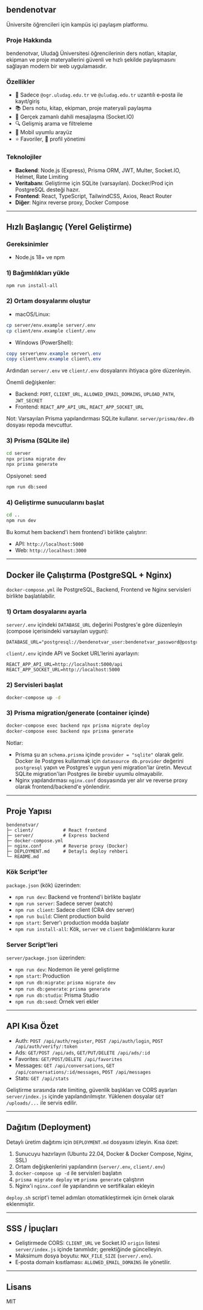 ## bendenotvar

Üniversite öğrencileri için kampüs içi paylaşım platformu.

### Proje Hakkında
bendenotvar, Uludağ Üniversitesi öğrencilerinin ders notları, kitaplar, ekipman ve proje materyallerini güvenli ve hızlı şekilde paylaşmasını sağlayan modern bir web uygulamasıdır.

### Özellikler
- 🔐 Sadece `@ogr.uludag.edu.tr` ve `@uludag.edu.tr` uzantılı e‑posta ile kayıt/giriş
- 📚 Ders notu, kitap, ekipman, proje materyali paylaşma
- 💬 Gerçek zamanlı dahili mesajlaşma (Socket.IO)
- 🔍 Gelişmiş arama ve filtreleme
- 📱 Mobil uyumlu arayüz
- ⭐ Favoriler, 👤 profil yönetimi

### Teknolojiler
- **Backend**: Node.js (Express), Prisma ORM, JWT, Multer, Socket.IO, Helmet, Rate Limiting
- **Veritabanı**: Geliştirme için SQLite (varsayılan). Docker/Prod için PostgreSQL desteği hazır.
- **Frontend**: React, TypeScript, TailwindCSS, Axios, React Router
- **Diğer**: Nginx reverse proxy, Docker Compose

---

## Hızlı Başlangıç (Yerel Geliştirme)

### Gereksinimler
- Node.js 18+ ve npm

### 1) Bağımlılıkları yükle
```bash
npm run install-all
```

### 2) Ortam dosyalarını oluştur
- macOS/Linux:
```bash
cp server/env.example server/.env
cp client/env.example client/.env
```
- Windows (PowerShell):
```powershell
copy server\env.example server\.env
copy client\env.example client\.env
```

Ardından `server/.env` ve `client/.env` dosyalarını ihtiyaca göre düzenleyin.

Önemli değişkenler:
- Backend: `PORT`, `CLIENT_URL`, `ALLOWED_EMAIL_DOMAINS`, `UPLOAD_PATH`, `JWT_SECRET`
- Frontend: `REACT_APP_API_URL`, `REACT_APP_SOCKET_URL`

Not: Varsayılan Prisma yapılandırması SQLite kullanır. `server/prisma/dev.db` dosyası repoda mevcuttur.

### 3) Prisma (SQLite ile)
```bash
cd server
npx prisma migrate dev
npx prisma generate
```

Opsiyonel: seed
```bash
npm run db:seed
```

### 4) Geliştirme sunucularını başlat
```bash
cd ..
npm run dev
```
Bu komut hem backend'i hem frontend'i birlikte çalıştırır:
- API: `http://localhost:5000`
- Web: `http://localhost:3000`

---

## Docker ile Çalıştırma (PostgreSQL + Nginx)

`docker-compose.yml` ile PostgreSQL, Backend, Frontend ve Nginx servisleri birlikte başlatılabilir.

### 1) Ortam dosyalarını ayarla
`server/.env` içindeki `DATABASE_URL` değerini Postgres'e göre düzenleyin (compose içerisindeki varsayılan uygun):
```
DATABASE_URL="postgresql://bendenotvar_user:bendenotvar_password@postgres:5432/bendenotvar"
```
`client/.env` içinde API ve Socket URL'lerini ayarlayın:
```
REACT_APP_API_URL=http://localhost:5000/api
REACT_APP_SOCKET_URL=http://localhost:5000
```

### 2) Servisleri başlat
```bash
docker-compose up -d
```

### 3) Prisma migration/generate (container içinde)
```bash
docker-compose exec backend npx prisma migrate deploy
docker-compose exec backend npx prisma generate
```

Notlar:
- Prisma şu an `schema.prisma` içinde `provider = "sqlite"` olarak gelir. Docker ile Postgres kullanmak için `datasource db.provider` değerini `postgresql` yapın ve Postgres'e uygun yeni migration'lar üretin. Mevcut SQLite migration'ları Postgres ile birebir uyumlu olmayabilir.
- Nginx yapılandırması `nginx.conf` dosyasında yer alır ve reverse proxy olarak frontend/backend'e yönlendirir.

---

## Proje Yapısı
```
bendenotvar/
├─ client/           # React frontend
├─ server/           # Express backend
├─ docker-compose.yml
├─ nginx.conf        # Reverse proxy (Docker)
├─ DEPLOYMENT.md     # Detaylı deploy rehberi
└─ README.md
```

### Kök Script'ler
`package.json` (kök) üzerinden:
- `npm run dev`: Backend ve frontend'i birlikte başlatır
- `npm run server`: Sadece server (watch)
- `npm run client`: Sadece client (CRA dev server)
- `npm run build`: Client production build
- `npm start`: Server'ı production modda başlatır
- `npm run install-all`: Kök, `server` ve `client` bağımlılıklarını kurar

### Server Script'leri
`server/package.json` üzerinden:
- `npm run dev`: Nodemon ile yerel geliştirme
- `npm start`: Production
- `npm run db:migrate`: `prisma migrate dev`
- `npm run db:generate`: `prisma generate`
- `npm run db:studio`: Prisma Studio
- `npm run db:seed`: Örnek veri ekler

---

## API Kısa Özet

- Auth: `POST /api/auth/register`, `POST /api/auth/login`, `POST /api/auth/verify/:token`
- Ads: `GET/POST /api/ads`, `GET/PUT/DELETE /api/ads/:id`
- Favorites: `GET/POST/DELETE /api/favorites`
- Messages: `GET /api/conversations`, `GET /api/conversations/:id/messages`, `POST /api/messages`
- Stats: `GET /api/stats`

Geliştirme sırasında rate limiting, güvenlik başlıkları ve CORS ayarları `server/index.js` içinde yapılandırılmıştır. Yüklenen dosyalar `GET /uploads/...` ile servis edilir.

---

## Dağıtım (Deployment)

Detaylı üretim dağıtımı için `DEPLOYMENT.md` dosyasını izleyin. Kısa özet:
1) Sunucuyu hazırlayın (Ubuntu 22.04, Docker & Docker Compose, Nginx, SSL)
2) Ortam değişkenlerini yapılandırın (`server/.env`, `client/.env`)
3) `docker-compose up -d` ile servisleri başlatın
4) `prisma migrate deploy` ve `prisma generate` çalıştırın
5) Nginx'i `nginx.conf` ile yapılandırın ve sertifikaları ekleyin

`deploy.sh` script'i temel adımları otomatikleştirmek için örnek olarak eklenmiştir.

---

## SSS / İpuçları
- Geliştirmede CORS: `CLIENT_URL` ve Socket.IO `origin` listesi `server/index.js` içinde tanımlıdır; gerektiğinde güncelleyin.
- Maksimum dosya boyutu: `MAX_FILE_SIZE` (`server/.env`).
- E‑posta domain kısıtlaması: `ALLOWED_EMAIL_DOMAINS` ile yönetilir.

---

## Lisans
MIT